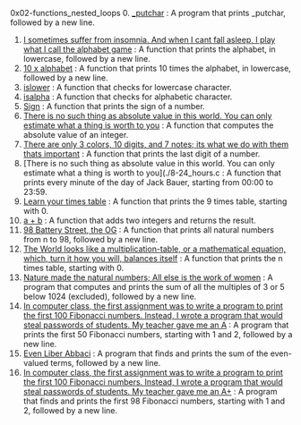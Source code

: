 0x02-functions_nested_loops
0. [_putchar](./0-putchar.c) : A  program that prints _putchar, followed by a new line.
1. [I sometimes suffer from insomnia. And when I cant fall asleep, I play what I call the alphabet game](./1-alphabet.c) : A function that prints the alphabet, in lowercase, followed by a new line.
2. [10 x alphabet](./2-print_alphabet_x10.c) : A function that prints 10 times the alphabet, in lowercase, followed by a new line.
3. [islower](./3-islower.c) : A function that checks for lowercase character.
4. [isalpha](./4-isalpha.c) : A function that checks for alphabetic character.
5. [Sign](./5-sign.c) : A function that prints the sign of a number.
6. [There is no such thing as absolute value in this world. You can only estimate what a thing is worth to you](./6-abs.c) : A function that computes the absolute value of an integer.
7. [There are only 3 colors, 10 digits, and 7 notes; its what we do with them thats important](./7-print_last_digit.c) : A function that prints the last digit of a number.
8. [There is no such thing as absolute value in this world. You can only estimate what a thing is worth to you](./8-24_hours.c : A function that prints every minute of the day of Jack Bauer, starting from 00:00 to 23:59.
9. [Learn your times table](./9-times_table.c) : A function that prints the 9 times table, starting with 0.
10. [a + b](./10-add.c) : A function that adds two integers and returns the result.
11. [98 Battery Street, the OG](./11-print_to_98.c) : A function that prints all natural numbers from n to 98, followed by a new line.
12. [The World looks like a multiplication-table, or a mathematical equation, which, turn it how you will, balances itself](./100-times_table.c) : A function that prints the n times table, starting with 0.
13. [Nature made the natural numbers; All else is the work of women](./101-natural.c) : A program that computes and prints the sum of all the multiples of 3 or 5 below 1024 (excluded), followed by a new line.
14. [ In computer class, the first assignment was to write a program to print the first 100 Fibonacci numbers. Instead, I wrote a program that would steal passwords of students. My teacher gave me an A](./102-fibonacci.c) : A program that prints the first 50 Fibonacci numbers, starting with 1 and 2, followed by a new line.
15. [Even Liber Abbaci](./103-fibonacci.c) : A program that finds and prints the sum of the even-valued terms, followed by a new line.
16. [In computer class, the first assignment was to write a program to print the first 100 Fibonacci numbers. Instead, I wrote a program that would steal passwords of students. My teacher gave me an A+](./104-fibonacci.c) : A program that finds and prints the first 98 Fibonacci numbers, starting with 1 and 2, followed by a new line.
